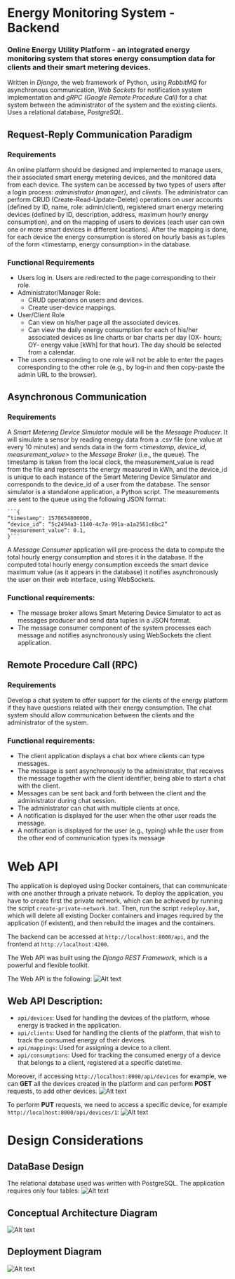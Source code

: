 # Energy Monitoring System - Backend

### Online Energy Utility Platform - an integrated energy monitoring system that stores energy consumption data for clients and their smart metering devices.

Written in *Django*, the web framework of Python, using *RabbitMQ* for asynchronous communication, *Web Sockets* for notification system implementation and *gRPC (Google Remote Procedure Call)* for a chat system between the administrator of the system and the existing clients. Uses a relational database, *PostgreSQL*.

## Request-Reply Communication Paradigm

### Requirements
An online platform should be designed and implemented to manage users, their associated smart energy metering devices, and the monitored data from each device. The system can be accessed by two types of users after a login process: *administrator (manager)*, and *clients*. The administrator can perform CRUD (Create-Read-Update-Delete) operations on user accounts (defined by ID, name, role: admin/client), registered smart energy metering devices (defined by ID, description, address, maximum hourly energy consumption), and on the mapping of users to devices (each user can own one or more smart devices in different locations). After the mapping is done, for each device the energy consumption is stored on hourly basis as tuples of the form <timestamp, energy consumption> in the database.

### Functional Requirements
- Users log in. Users are redirected to the page corresponding to their role.
- Administrator/Manager Role:
  - CRUD operations on users and devices.
  - Create user-device mappings.
- User/Client Role
  - Can view on his/her page all the associated devices.
  - Can view the daily energy consumption for each of his/her associated devices as line charts or bar charts per day (OX- hours; OY- energy value [kWh] for that hour). The day should be selected from a calendar.
- The users corresponding to one role will not be able to enter the pages corresponding to
the other role (e.g., by log-in and then copy-paste the admin URL to the browser).

## Asynchronous Communication

### Requirements
A *Smart Metering Device Simulator* module will be the *Message Producer*. It will simulate a sensor by reading energy data from a .csv file (one value at every 10 minutes) and sends data in the form _<timestamp, device_id, measurement_value>_ to the *Message Broker* (i.e., the queue). The timestamp is taken from the local clock, the measurement_value is read from the file and represents the energy measured in kWh, and the device_id is unique to each instance of the Smart Metering Device Simulator and corresponds to the device_id of a user from the database. The sensor simulator is a standalone application, a Python script. 
The measurements are sent to the queue using the following JSON format:
  
    ```{
    “timestamp": 1570654800000,
    “device_id”: “5c2494a3-1140-4c7a-991a-a1a2561c6bc2”
    “measurement_value”: 0.1,
    }```
  
A *Message Consumer* application will pre-process the data to compute the total hourly energy consumption and stores it in the database. If the computed total hourly energy consumption exceeds the smart device maximum value (as it appears in the database) it notifies asynchronously the user on their web interface, using WebSockets.

### Functional requirements:
- The message broker allows Smart Metering Device Simulator to act as messages producer and send data tuples in a JSON format.
-  The message consumer component of the system processes each message and notifies asynchronously using WebSockets the client application. 

## Remote Procedure Call (RPC)

### Requirements
Develop a chat system to offer support for the clients of the energy platform if they have questions related with their energy consumption. The chat system should allow communication between the clients and the administrator of the system.

### Functional requirements:
- The client application displays a chat box where clients can type messages.
- The message is sent asynchronously to the administrator, that receives the message together
with the client identifier, being able to start a chat with the client.
- Messages can be sent back and forth between the client and the administrator during chat
session.
- The administrator can chat with multiple clients at once.
- A notification is displayed for the user when the other user reads the message.
- A notification is displayed for the user (e.g., typing) while the user from the other end of
communication types its message


# Web API

The application is deployed using Docker containers, that can communicate with one another through a private network. To deploy the application, you have to create first the private network, which can be achieved by running the script ```create-private-network.bat```. Then, run the script ```redeploy.bat```, which will delete all existing Docker containers and images required by the application (if existent), and then rebuild the images and the containers.

The backend can be accessed at ```http://localhost:8000/api```, and the frontend at ```http://localhost:4200```.

The Web API was built using the *Django REST Framework*, which is a powerful and flexible toolkit.

The Web API is the following:
![Alt text](https://github.com/denisafilip/EnergyMonitoringSystem_Backend/blob/main/screenshots/rest_api.png)

## Web API Description:
- ```api/devices```: Used for handling the devices of the platform, whose energy is tracked in the application.
- ```api/clients```: Used for handling the clients of the platform, that wish to track the consumed energy of their devices.
- ```api/mappings```: Used for assigning a device to a client.
- ```api/consumptions```: Used for tracking the consumed energy of a device that belongs to a client, registered at a specific datetime.

Moreover, if accessing ```http://localhost:8000/api/devices``` for example, we can **GET** all the devices created in the platform and can perform **POST** requests, to add other devices.
![Alt text](https://github.com/denisafilip/EnergyMonitoringSystem_Backend/blob/main/screenshots/rest_api_devices.png)

To perform **PUT** requests, we need to access a specific device, for example ```http://localhost:8000/api/devices/1```:
![Alt text](https://github.com/denisafilip/EnergyMonitoringSystem_Backend/blob/main/screenshots/rest_api_devices_1.png)

# Design Considerations

## DataBase Design

The relational database used was written with PostgreSQL. The application requires only four tables:
![Alt text](https://github.com/denisafilip/EnergyMonitoringSystem_Backend/blob/main/screenshots/database.png)

## Conceptual Architecture Diagram
![Alt text](https://github.com/denisafilip/EnergyMonitoringSystem_Backend/blob/main/screenshots/conceptual_architecture.png)

## Deployment Diagram
![Alt text](https://github.com/denisafilip/EnergyMonitoringSystem_Backend/blob/main/screenshots/deployment_diagram.png)

